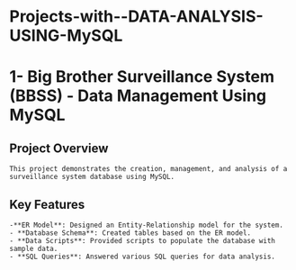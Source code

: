 # Projects-with--DATA-ANALYSIS-USING-MySQL
# 1- Big Brother Surveillance System (BBSS) - Data Management Using MySQL

## Project Overview

    This project demonstrates the creation, management, and analysis of a surveillance system database using MySQL.

## Key Features

    -**ER Model**: Designed an Entity-Relationship model for the system.
    - **Database Schema**: Created tables based on the ER model.
    - **Data Scripts**: Provided scripts to populate the database with sample data.
    - **SQL Queries**: Answered various SQL queries for data analysis.
